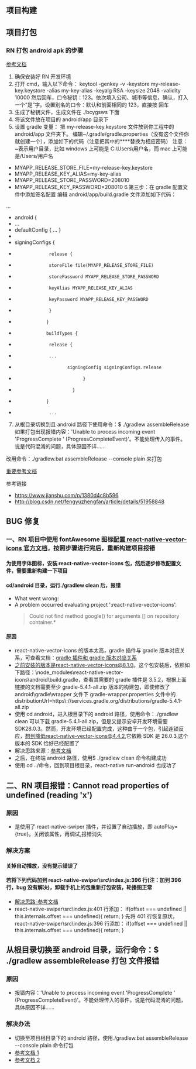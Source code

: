 ## 项目构建

## 项目打包

### RN 打包 android apk 的步骤

[参考文档](http://blog.csdn.net/fengyuzhengfan/article/details/51958848)

1. 确保安装好 RN 开发环境
2. 打开 cmd，输入以下命令：
   keytool -genkey -v -keystore my-release-key.keystore -alias my-key-alias -keyalg RSA -keysize 2048 -validity 10000
   然后回车，口令秘钥：123。依次填入公司、城市等信息，确认，打入一个“是”字。设置别名的口令：默认和前面相同的 123，直接按
   回车
3. 生成了秘钥文件，生成文件在 ./bcygsws 下面
4. 将该文件放在项目的 android/app 目录下
5. 设置 gradle 变量：
   把 my-release-key.keystore 文件放到你工程中的 android/app 文件夹下。
   编辑~/.gradle/gradle.properties（没有这个文件你就创建一个），添加如下的代码（注意把其中的\*\*\*\*替换为相应密码）
   注意：~表示用户目录，比如 windows 上可能是 C:\Users\用户名，而 mac 上可能是/Users/用户名

-   MYAPP_RELEASE_STORE_FILE=my-release-key.keystore
-   MYAPP_RELEASE_KEY_ALIAS=my-key-alias
-   MYAPP_RELEASE_STORE_PASSWORD=208010
-   MYAPP_RELEASE_KEY_PASSWORD=208010 6.第三步：在 gradle 配置文件中添加签名配置
    编辑 android/app/build.gradle 文件添加如下代码：

...

-   android {
-   ...
-   defaultConfig { ... }
-
-   signingConfigs {
-                  release {
-                  storeFile file(MYAPP_RELEASE_STORE_FILE)
-                  storePassword MYAPP_RELEASE_STORE_PASSWORD
-                  keyAlias MYAPP_RELEASE_KEY_ALIAS
-                  keyPassword MYAPP_RELEASE_KEY_PASSWORD
-                  }
-                 }
-                 buildTypes {
-                  release {
-                  ...
-                         signingConfig signingConfigs.release
-                               }
-                           }
-                 }
-                  ...

7.  从根目录切换到且 android 路径下使用命令：$ ./gradlew assembleRelease 如果打包出现报错内容：'Unable to process incoming event 'ProgressComplete ' (ProgressCompleteEvent)'。不能处理传入的事件。说是代码混淆的问题，具体原因不详……

改用命令：./gradlew.bat assembleRelease --console plain 来打包

[重要参考文档](https://blog.csdn.net/aexwx/article/details/79436445)

参考链接

-   https://www.jianshu.com/p/1380d4c8b596
-   http://blog.csdn.net/fengyuzhengfan/article/details/51958848

## BUG 修复

### 一、RN 项目中使用 fontAwesome 图标[配置 react-native-vector-icons 官方文档](https://github.com/oblador/react-native-vector-icons)，按照步骤进行完后，重新构建项目报错

#### 为使用字体图标，安装 react-native-vector-icons 包，然后逐步修改配置文件，需要重新构建一下项目

#### cd/android 目录，运行./gradlew clean 后，报错

-   What went wrong:
-   A problem occurred evaluating project ':react-native-vector-icons'.
    > Could not find method google() for arguments [] on repository container.\*

#### 原因

-   react-native-vector-icons 的版本太高，gradle 插件与 gradle 版本对应关系，可查看文档：[gradle 插件和 gradle 版本对应关系](https://blog.csdn.net/u013247461/article/details/103742718/)
-   之前安装的版本是react-native-vector-icons@8.1.0。这个包安装后，依照如下路径：\node_modules\react-native-vector-icons\android\build.gradle，查看其需要的 gradle 插件是 3.5.2，根据上面链接的文档需要至少 gradle-5.4.1-all.zip 版本的构建包，即使修改了 android\gradle\wrapper 文件下 gradle-wrapper.properties 文件中的 distributionUrl=https\\://services.gradle.org/distributions/gradle-5.4.1-all.zip
-   使用 cd android，进入根目录下的 android 路径，使用命令：./gradlew clean 可以下载 gradle-5.4.1-all.zip，但是又提示安卓开发环境需要 SDK28.0.3。然而，开发环境已经配置完成，这种由于一个包，引起连锁反应，想到降低react-native-vector-icons@4.4.2,它依赖 SDK 是 26.0.3,这个版本的 SDK 恰好已经配置了
-   解决思路来源：[参考文档](https://github.com/oblador/react-native-vector-icons/issues/873)
-   之后，在终端 android 路径，使用$ ./gradlew clean 命令构建成功
-   使用 cd ../命令，回到项目根目录，react-native run-android 也成功了

## 二、RN 项目报错：Cannot read properties of undefined (reading 'x')

### 原因

-   是使用了 react-native-swiper 插件，并设置了自动播放，即 autoPlay={true}。关闭该属性，再调试,报错消失

### 解决方案

#### 关掉自动播放，没有提示错误了

#### 若将下列代码加到 react-native-swiper\src\index.js:396 行(注：加到 396 行，bug 没有解决)，卸载手机上的包重新打包安装，轮播图正常

-   [解决思路-参考文档](https://github.com/leecade/react-native-swiper/issues/582)
-   react-native-swiper\src\index.js:401 行添加：
    if(offset === undefined || this.internals.offset === undefined){
    return;
    }
    先将 401 行恢复原状，react-native-swiper\src\index.js:396 行添加：
    if(offset === undefined || this.internals.offset === undefined){
    return;
    }

## 从根目录切换至 android 目录，运行命令：$ ./gradlew assembleRelease 打包 文件报错

### 原因

-   报错内容：'Unable to process incoming event 'ProgressComplete ' (ProgressCompleteEvent)'。不能处理传入的事件。说是代码混淆的问题，具体原因不详……

### 解决办法

-   切换至项目根目录下的 android 路径，使用./gradlew.bat assembleRelease --console plain 命令打包
-   [参考文档 1](https://blog.csdn.net/hanjiyu/article/details/74841503?spm=1001.2101.3001.6650.5&utm_medium=distribute.pc_relevant.none-task-blog-2%7Edefault%7EBlogCommendFromBaidu%7ERate-5.topblog&depth_1-utm_source=distribute.pc_relevant.none-task-blog-2%7Edefault%7EBlogCommendFromBaidu%7ERate-5.topblog)
-   [参考文档 2](https://blog.csdn.net/aexwx/article/details/79436445)

